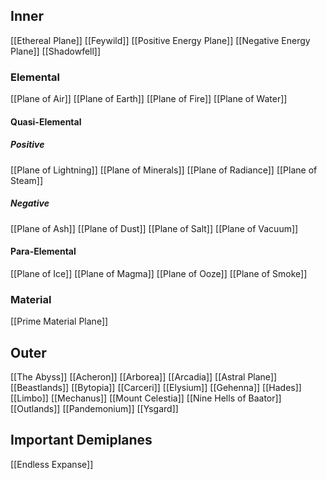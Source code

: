 ## Inner
[[Ethereal Plane]]
[[Feywild]]
[[Positive Energy Plane]]
[[Negative Energy Plane]]
[[Shadowfell]]
### Elemental
[[Plane of Air]]
[[Plane of Earth]]
[[Plane of Fire]]
[[Plane of Water]]
#### Quasi-Elemental
##### Positive
[[Plane of Lightning]]
[[Plane of Minerals]]
[[Plane of Radiance]]
[[Plane of Steam]]

##### Negative
[[Plane of Ash]]
[[Plane of Dust]]
[[Plane of Salt]]
[[Plane of Vacuum]]
#### Para-Elemental
[[Plane of Ice]]
[[Plane of Magma]]
[[Plane of Ooze]]
[[Plane of Smoke]]
### Material
[[Prime Material Plane]]
## Outer
[[The Abyss]]
[[Acheron]]
[[Arborea]]
[[Arcadia]]
[[Astral Plane]]
[[Beastlands]]
[[Bytopia]]
[[Carceri]]
[[Elysium]]
[[Gehenna]]
[[Hades]]
[[Limbo]]
[[Mechanus]]
[[Mount Celestia]]
[[Nine Hells of Baator]]
[[Outlands]]
[[Pandemonium]]
[[Ysgard]]

## Important Demiplanes
[[Endless Expanse]]